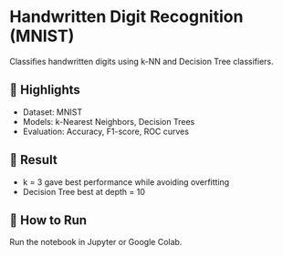 # Handwritten Digit Recognition (MNIST)

Classifies handwritten digits using k-NN and Decision Tree classifiers.

## 📌 Highlights
- Dataset: MNIST
- Models: k-Nearest Neighbors, Decision Trees
- Evaluation: Accuracy, F1-score, ROC curves

## 🧪 Result
- k = 3 gave best performance while avoiding overfitting
- Decision Tree best at depth = 10

## 🔧 How to Run
Run the notebook in Jupyter or Google Colab.
